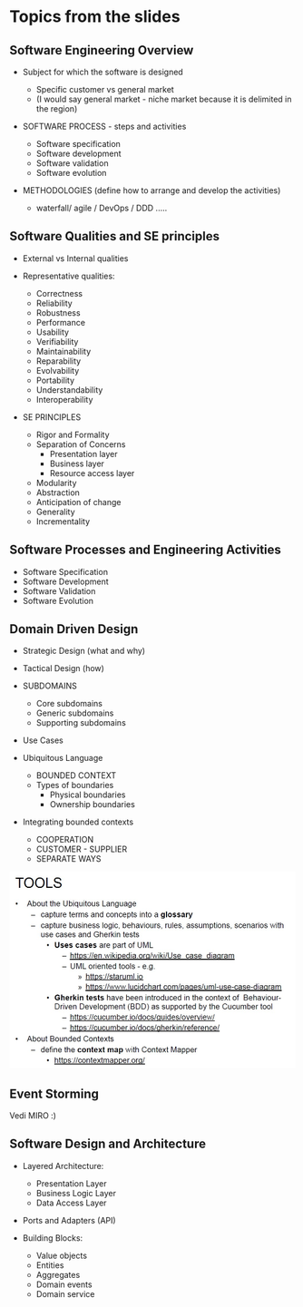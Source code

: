 # Topics from the slides

## Software Engineering Overview

* Subject for which the software is designed
    - Specific customer vs general market
    - (I would say general market - niche market because it is delimited in the region)

* SOFTWARE PROCESS - steps and activities
    - Software specification
    - Software development
    - Software validation
    - Software evolution

* METHODOLOGIES (define how to arrange and develop the activities)
    - waterfall/ agile / DevOps / DDD .....

## Software Qualities and SE principles 

* External vs Internal qualities

* Representative qualities:
    - Correctness
    - Reliability
    - Robustness
    - Performance 
    - Usability
    - Verifiability
    - Maintainability
    - Reparability
    - Evolvability
    - Portability
    - Understandability
    - Interoperability

* SE PRINCIPLES
    - Rigor and Formality
    - Separation of Concerns
        - Presentation layer
        - Business layer
        - Resource access layer
    - Modularity
    - Abstraction
    - Anticipation of change
    - Generality
    - Incrementality 

## Software Processes and Engineering Activities

* Software Specification
* Software Development
* Software Validation
* Software Evolution

## Domain Driven Design

* Strategic Design (what and why)

* Tactical Design (how)

* SUBDOMAINS
    - Core subdomains
    - Generic subdomains
    - Supporting subdomains

* Use Cases

* Ubiquitous Language
    - BOUNDED CONTEXT
    - Types of boundaries
        - Physical boundaries
        - Ownership boundaries
* Integrating bounded contexts
    - COOPERATION
    - CUSTOMER - SUPPLIER
    - SEPARATE WAYS

![ddd-tools](DDD.jpg)

## Event Storming

Vedi MIRO :)

## Software Design and Architecture

 * Layered Architecture:
    - Presentation Layer
    - Business Logic Layer
    - Data Access Layer

* Ports and Adapters (API)

* Building Blocks:
    - Value objects
    - Entities
    - Aggregates
    - Domain events
    - Domain service
